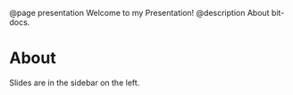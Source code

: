 @page presentation Welcome to my Presentation!
@description About bit-docs.

# About

Slides are in the sidebar on the left.

